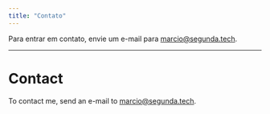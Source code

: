 ```yaml
---
title: "Contato"
---
```


Para entrar em contato, envie um e-mail para [marcio@segunda.tech](mailto:marcio@segunda.tech).
  
  
---
# Contact

To contact me, send an e-mail to [marcio@segunda.tech](mailto:marcio@segunda.tech).
